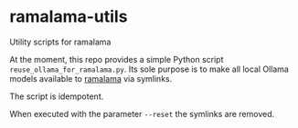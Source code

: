 # ramalama-utils
Utility scripts for ramalama

At the moment, this repo provides a simple Python script `reuse_ollama_for_ramalama.py`. Its sole purpose is to make all local Ollama models available to [ramalama](https://github.com/containers/ramalama) via symlinks.

The script is idempotent.

When executed with the parameter `--reset` the symlinks are removed.
